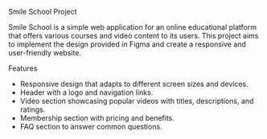 Smile School Project

Smile School is a simple web application for an online educational platform that offers various courses and video content to its users. This project aims to implement the design provided in Figma and create a responsive and user-friendly website.

Features

- Responsive design that adapts to different screen sizes and devices.
- Header with a logo and navigation links.
- Video section showcasing popular videos with titles, descriptions, and ratings.
- Membership section with pricing and benefits.
- FAQ section to answer common questions.
